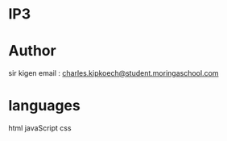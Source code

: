 # IP3 
# Author
sir kigen email : charles.kipkoech@student.moringaschool.com 
# languages 
html 
javaScript 
css
